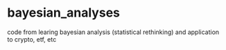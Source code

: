 # bayesian_analyses
code from learing bayesian analysis (statistical rethinking) and application to crypto, etf, etc
